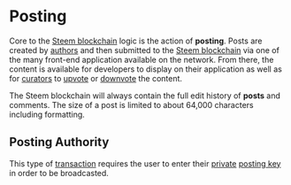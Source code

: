 # Posting
Core to the [Steem blockchain](/glossary/steem-blockchain.md) logic is the action of **posting**. Posts are created by [authors](/glossary/account.md) and then submitted to the [Steem blockchain](/glossary/steem-blockchain.md) via one of the many front-end application available on the network. From there, the content is available for developers to display on their application as well as for [curators](/glossary/curator.md) to [upvote](/glossary/voting.md) or [downvote](/glossary/voting.md) the content.

The Steem blockchain will always contain the full edit history of **posts** and comments. The size of a post is limited to about 64,000 characters including formatting.

## Posting Authority

This type of [transaction](/glossary/transaction.md) requires the user to enter their [private](/glossary/private-key.md) [posting key](/glossary/active-key.md) in order to be broadcasted.